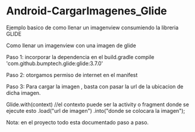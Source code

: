 # Android-CargarImagenes_Glide
Ejemplo basico de como llenar un imagenview consumiendo la libreria GLIDE


Como llenar un imagenview con una imagen de glide

Paso 1: incorporar la dependencia en el build.gradle
compile 'com.github.bumptech.glide:glide:3.7.0'

Paso 2: otorgamos permiso de internet en el manifest
<uses-permission android:name="android.permission.INTERNET"></uses-permission>

Paso 3: Para cargar la imagen , basta con pasar la url de la ubicacion de dicha imagen.

Glide.with(context) //el contexto puede ser la activity o fragment donde se ejecute esto
.load("url de imagen")
.into("donde se colocara la imagen");

Nota: en el proyecto todo esta documentado paso a paso.
